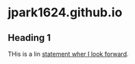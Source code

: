 # jpark1624.github.io

## Heading 1

THis is a lin [statement wher I look forward](lookingforward.md).
